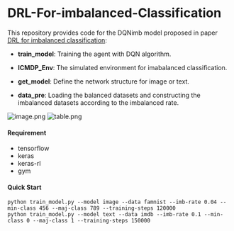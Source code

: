 # DRL-For-imbalanced-Classification

This repository provides code for the DQNimb model proposed in paper [DRL for imbalanced classification](https://arxiv.org/abs/1901.01379?context=cs.LG):

* **train_model**: Training the agent with DQN algorithm. 

* **ICMDP_Env**: The simulated environment for imabalanced classification. 

* **get_model**: Define the network structure for image or text.

* **data_pre**: Loading the balanced datasets and constructing the imbalanced datasets according to the imbalanced rate.


![image.png](https://i.loli.net/2019/11/26/4pr2qK5VQoBhNj1.png)
![table.png](https://i.loli.net/2019/11/26/iAkLw7JlsXFu56g.png)


#### Requirement
* tensorflow
* keras
* keras-rl
* gym


#### Quick Start

``` 
python train_model.py --model image --data famnist --imb-rate 0.04 --min-class 456 --maj-class 789 --training-steps 120000
python train_model.py --model text --data imdb --imb-rate 0.1 --min-class 0 --maj-class 1 --training-steps 150000 

```


